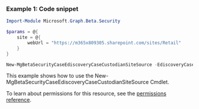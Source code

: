 ### Example 1: Code snippet

```powershellImport-Module Microsoft.Graph.Beta.Security

$params = @{
	site = @{
		webUrl = "https://m365x809305.sharepoint.com/sites/Retail"
	}
}

New-MgBetaSecurityCaseEdiscoveryCaseCustodianSiteSource -EdiscoveryCaseId $ediscoveryCaseId -EdiscoveryCustodianId $ediscoveryCustodianId -BodyParameter $params
```
This example shows how to use the New-MgBetaSecurityCaseEdiscoveryCaseCustodianSiteSource Cmdlet.
To learn about permissions for this resource, see the [permissions reference](/graph/permissions-reference).

